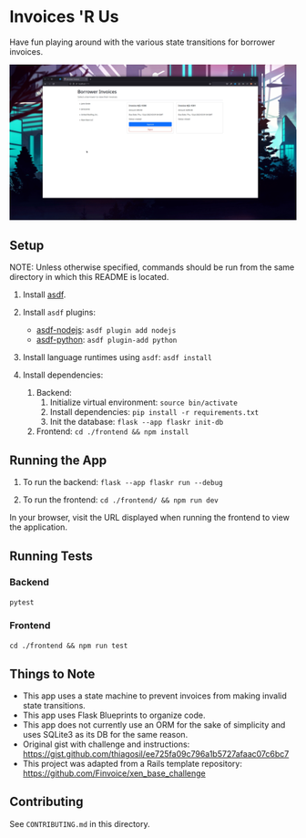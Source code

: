 # Invoices 'R Us

Have fun playing around with the various state transitions for borrower invoices.

![Demo](app.gif)

## Setup

NOTE: Unless otherwise specified, commands should be run from the same directory in which this README is located.

1. Install [asdf](https://asdf-vm.com/guide/getting-started.html).

1. Install `asdf` plugins:
    - [asdf-nodejs](https://github.com/asdf-vm/asdf-nodejs): `asdf plugin add nodejs`
    - [asdf-python](https://github.com/asdf-community/asdf-python): `asdf plugin-add python`

1. Install language runtimes using `asdf`: `asdf install`

1. Install dependencies:
    1. Backend:
        1. Initialize virtual environment: `source bin/activate`
        1. Install dependencies: `pip install -r requirements.txt`
        1. Init the database: `flask --app flaskr init-db`
    1. Frontend: `cd ./frontend && npm install`

## Running the App

1. To run the backend: `flask --app flaskr run --debug`

1. To run the frontend: `cd ./frontend/ && npm run dev`

In your browser, visit the URL displayed when running the frontend to view the application.

## Running Tests

### Backend

`pytest`

### Frontend

`cd ./frontend && npm run test`

## Things to Note

- This app uses a state machine to prevent invoices from making invalid state transitions.
- This app uses Flask Blueprints to organize code.
- This app does not currently use an ORM for the sake of simplicity and uses SQLite3 as its DB for the same reason.
- Original gist with challenge and instructions: https://gist.github.com/thiagosil/ee725fa09c796a1b5727afaac07c6bc7
- This project was adapted from a Rails template repository: https://github.com/Finvoice/xen_base_challenge

## Contributing

See `CONTRIBUTING.md` in this directory.
